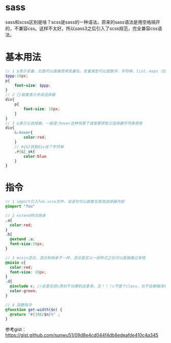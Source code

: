 # sass
sass和scss区别是啥？scss是sass的一种语法，原来的sass语法是用空格隔开的，不兼容css。这样不太好。所以sass3之后引入了scss规范，完全兼容css语法。
# 基本用法
```scss
// 1 $表示变量，后面可以直接使用变量名。变量类型可以是数字，字符串，list，maps（后面俩不讲自己看文档）
$ppp:10px;
p{
    font-size: $ppp;
}
// 2 {}嵌套表示多级选择器
div{
    p{
        font-size: 10px;
    }
}
// 3 &表示父选择器，一般是:hover这种场景下或者要获取父选择器字符串使用
div{
    &:hover{
        color:red;
    }
    // #{&}获取div这个字符串
    .#{&}_ok{
        color:blue
    }
}
```
# 指令
```scss
// 1 import引入foo.scss文件，该语句可以嵌套在其他选择器内部
@import "foo"

// 2 extend样式继承
.a{
  color:red;
}
.b{
  @extend .a;
  font-size:10px;
}

// 3 mixin混合，混合和继承不一样，混合是定义一段样式之后可以直接搬过来用
@mixin c{
  color:red;
  font-size: 10px;
}
.d{
  @include c; //这里会把c原封不动挪到这里来。注！！！c不是个class，也不会被编译成class
  color:green;
}

// 4 函数指令
@function get-width($n) {
  @return "#{100/$n}%" ;
}
```

参考gist： https://gist.github.com/sunwu51/09d8e4cd044f4db8edeafde410c4a345